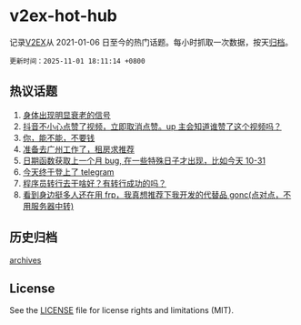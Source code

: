 # v2ex-hot-hub

 记录[V2EX](https://www.v2ex.com/)从 2021-01-06 日至今的热门话题。每小时抓取一次数据，按天[归档](archives)。

`更新时间：2025-11-01 18:11:14 +0800`

## 热议话题

1. [身体出现明显衰老的信号](https://www.v2ex.com/t/1169856)
1. [抖音不小心点赞了视频，立即取消点赞。up 主会知道谁赞了这个视频吗？](https://www.v2ex.com/t/1169833)
1. [你，能不能，不要钱](https://www.v2ex.com/t/1169877)
1. [准备去广州工作了，租房求推荐](https://www.v2ex.com/t/1169850)
1. [日期函数获取上一个月 bug, 在一些特殊日子才出现，比如今天 10-31](https://www.v2ex.com/t/1169781)
1. [今天终于登上了 telegram](https://www.v2ex.com/t/1169848)
1. [程序员转行去干啥好？有转行成功的吗？](https://www.v2ex.com/t/1169865)
1. [看到身边挺多人还在用 frp，我真想推荐下我开发的代替品 gonc(点对点，不用服务器中转)](https://www.v2ex.com/t/1169787)

## 历史归档

[archives](archives)

## License

See the [LICENSE](LICENSE) file for license rights and limitations (MIT).
